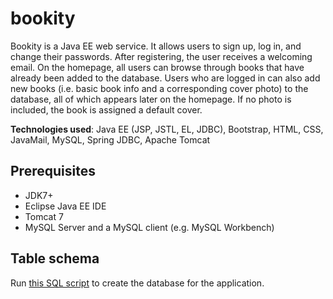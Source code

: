 # bookity
Bookity is a Java EE web service. It allows users to sign up, log in, and change their passwords. After registering, the user receives a welcoming email. On the homepage, all users can browse through books that have already been added to the database. Users who are logged in can also add new books (i.e. basic book info and a corresponding cover photo) to the database, all of which appears later on the homepage. If no photo is included, the book is assigned a default cover.

**Technologies used**: Java EE (JSP, JSTL, EL, JDBC), Bootstrap, HTML, CSS, JavaMail, MySQL, Spring JDBC, Apache Tomcat

## Prerequisites
- JDK7+
- Eclipse Java EE IDE
- Tomcat 7
- MySQL Server and a MySQL client (e.g. MySQL Workbench) 

## Table schema
Run [this SQL script](https://github.com/schroedingers-katze/bookity/blob/master/sql.txt) to create the database for the application. 


